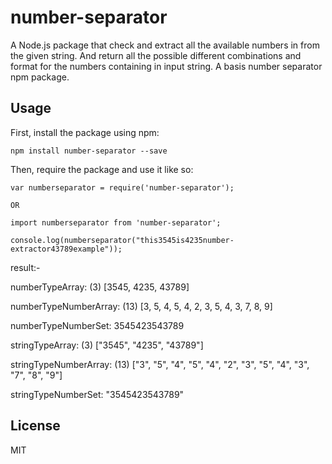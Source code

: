 # number-separator

A Node.js package that check and extract all the available numbers in from the given string. And return all the possible different combinations and format for the numbers containing in input string.
A basis number separator npm package.


## Usage

First, install the package using npm:

    npm install number-separator --save

Then, require the package and use it like so:

    var numberseparator = require('number-separator');

    OR

    import numberseparator from 'number-separator';

    console.log(numberseparator("this3545is4235number-extractor43789example")); 
   result:-

   numberTypeArray: (3) [3545, 4235, 43789]

   numberTypeNumberArray: (13) [3, 5, 4, 5, 4, 2, 3, 5, 4, 3, 7, 8, 9]

   numberTypeNumberSet: 3545423543789

   stringTypeArray: (3) ["3545", "4235", "43789"]

   stringTypeNumberArray: (13) ["3", "5", "4", "5", "4", "2", "3", "5", "4", "3", "7", "8", "9"]

   stringTypeNumberSet: "3545423543789"


## License

MIT
